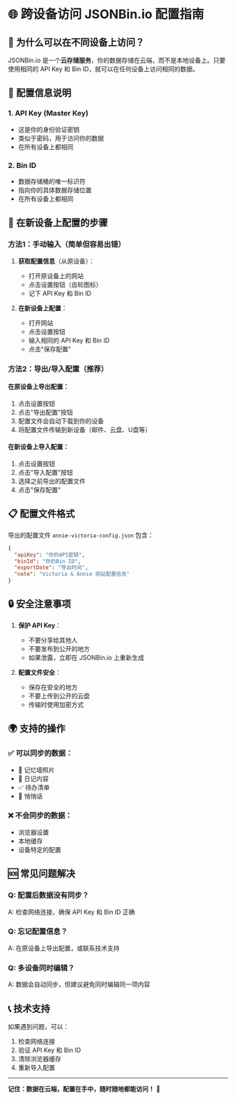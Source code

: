 # 🌐 跨设备访问 JSONBin.io 配置指南

## 📱 为什么可以在不同设备上访问？

JSONBin.io 是一个**云存储服务**，你的数据存储在云端，而不是本地设备上。只要使用相同的 API Key 和 Bin ID，就可以在任何设备上访问相同的数据。

## 🔑 配置信息说明

### 1. **API Key (Master Key)**
- 这是你的身份验证密钥
- 类似于密码，用于访问你的数据
- 在所有设备上都相同

### 2. **Bin ID**
- 数据存储桶的唯一标识符
- 指向你的具体数据存储位置
- 在所有设备上都相同

## 🚀 在新设备上配置的步骤

### 方法1：手动输入（简单但容易出错）

1. **获取配置信息**（从原设备）：
   - 打开原设备上的网站
   - 点击设置按钮（齿轮图标）
   - 记下 API Key 和 Bin ID

2. **在新设备上配置**：
   - 打开网站
   - 点击设置按钮
   - 输入相同的 API Key 和 Bin ID
   - 点击"保存配置"

### 方法2：导出/导入配置（推荐）

#### 在原设备上导出配置：
1. 点击设置按钮
2. 点击"导出配置"按钮
3. 配置文件会自动下载到你的设备
4. 将配置文件传输到新设备（邮件、云盘、U盘等）

#### 在新设备上导入配置：
1. 点击设置按钮
2. 点击"导入配置"按钮
3. 选择之前导出的配置文件
4. 点击"保存配置"

## 📋 配置文件格式

导出的配置文件 `annie-victoria-config.json` 包含：
```json
{
  "apiKey": "你的API密钥",
  "binId": "你的Bin ID",
  "exportDate": "导出时间",
  "note": "Victoria & Annie 网站配置信息"
}
```

## 🔒 安全注意事项

1. **保护 API Key**：
   - 不要分享给其他人
   - 不要发布到公开的地方
   - 如果泄露，立即在 JSONBin.io 上重新生成

2. **配置文件安全**：
   - 保存在安全的地方
   - 不要上传到公开的云盘
   - 传输时使用加密方式

## 🌍 支持的操作

### ✅ 可以同步的数据：
- 📸 记忆墙照片
- 📖 日记内容
- ✅ 待办清单
- 💬 悄悄话

### ❌ 不会同步的数据：
- 浏览器设置
- 本地缓存
- 设备特定的配置

## 🆘 常见问题解决

### Q: 配置后数据没有同步？
A: 检查网络连接，确保 API Key 和 Bin ID 正确

### Q: 忘记配置信息？
A: 在原设备上导出配置，或联系技术支持

### Q: 多设备同时编辑？
A: 数据会自动同步，但建议避免同时编辑同一项内容

## 📞 技术支持

如果遇到问题，可以：
1. 检查网络连接
2. 验证 API Key 和 Bin ID
3. 清除浏览器缓存
4. 重新导入配置

---

**记住：数据在云端，配置在手中，随时随地都能访问！** 🎉
